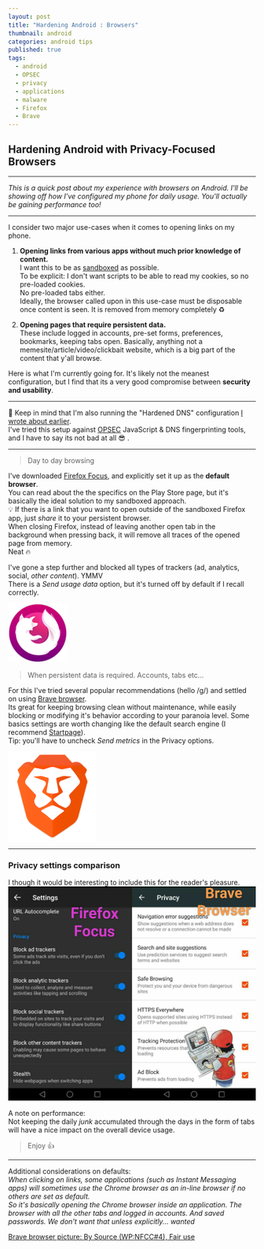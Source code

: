 ```yaml
---
layout: post
title: "Hardening Android : Browsers"
thumbnail: android
categories: android tips
published: true
tags:
  - android
  - OPSEC
  - privacy
  - applications
  - malware
  - Firefox
  - Brave
---
```

## Hardening Android with Privacy-Focused Browsers

-----
*This is a quick post about my experience with browsers on Android. I'll be showing off how I've configured my phone for daily usage. You'll actually be gaining performance too!*

-----

I consider two major use-cases when it comes to opening links on my phone.  


1. **Opening links from various apps without much prior knowledge of content.**  
I want this to be as [sandboxed](https://en.wikipedia.org/wiki/Sandbox_(computer_security)) as possible.  
To be explicit: I don't want scripts to be able to read my cookies, so no pre-loaded cookies.  
No pre-loaded tabs either.  
Ideally, the browser called upon in this use-case must be disposable once content is seen. It is removed from memory completely ♻️  

2. **Opening pages that require persistent data.**  
These include logged in accounts, pre-set forms, preferences, bookmarks, keeping tabs open. Basically, anything not a memesite/article/video/clickbait website, which is a big part of the content that y'all browse.


Here is what I'm currently going for. It's likely not the meanest configuration, but I find that its a very good compromise between **security and usability**.  

-----
🔴  Keep in mind that I'm also running the "Hardened DNS" configuration [I wrote about earlier](https://khast3x.club/android/tips/2018/02/05/Android-Quad9/).  
I've tried this setup against [OPSEC](https://en.wikipedia.org/wiki/Operations_security) JavaScript & DNS  fingerprinting tools, and I have to say its not bad at all 😎 .

-----

> Day to day browsing

I've downloaded [Firefox Focus](https://play.google.com/store/apps/details?id=org.mozilla.focus), and explicitly set it up as the **default browser**.  
You can read about the the specifics on the Play Store page, but it's basically the ideal solution to my sandboxed approach.   
💡  If there is a link that you want to open outside of the sandboxed Firefox app, just _share_ it to your persistent browser.  
When closing Firefox, instead of leaving another open tab in the background when pressing back, it will remove all traces of the opened page from memory.  
Neat 🔥


I've gone a step further and blocked all types of trackers (ad, analytics, social, _other content_). YMMV  
There is a _Send usage data_ option, but it's turned off by default if I recall correctly.  

[![fffocus](https://github.com/khast3x/khast3x.github.io/blob/master/assets/demo/fffocus.png?raw=true)](https://play.google.com/store/apps/details?id=org.mozilla.focus)

> When persistent data is required. Accounts, tabs etc...

For this I've tried several popular recommendations (hello /g/) and settled on using [Brave browser](https://play.google.com/store/apps/details?id=com.brave.browser).  
Its great for keeping browsing clean without maintenance, while easily blocking or modifying it's behavior according to your paranoia level. Some basics settings are worth changing like the default search engine (I recommend [Startpage](https://www.startpage.com/)).  
Tip: you'll have to uncheck _Send metrics_ in the Privacy options.

[![bravebrowser](https://github.com/khast3x/khast3x.github.io/blob/master/assets/demo/brave.png?raw=true)](https://play.google.com/store/apps/details?id=com.brave.browser)

-----

### Privacy settings comparison

I though it would be interesting to include this for the reader's pleasure.
![browsers_privacy_settings](https://github.com/khast3x/khast3x.github.io/blob/master/assets/demo/browsers_privacy_settings.jpg?raw=true)

A note on performance:  
Not keeping the daily *junk* accumulated through the days in the form of tabs will have a nice impact on the overall device usage.  

> Enjoy 👍

-----

Additional considerations on defaults:  
_When clicking on links, some applications (such as Instant Messaging apps) will sometimes use the Chrome browser as an in-line browser if no others are set as  default.  
So it's basically opening the Chrome browser inside an application. The browser with all the other tabs and logged in accounts. And saved passwords. We don't want that unless explicitly... wanted_

[Brave browser picture: By Source (WP:NFCC#4), Fair use](https://en.wikipedia.org/w/index.php?curid=54004571)
